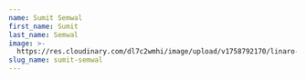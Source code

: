 ```yaml
---
name: Sumit Semwal
first_name: Sumit
last_name: Semwal
image: >-
  https://res.cloudinary.com/dl7c2wmhi/image/upload/v1758792170/linaro-website/images/author/avatar-placeholder
slug_name: sumit-semwal
---
```


